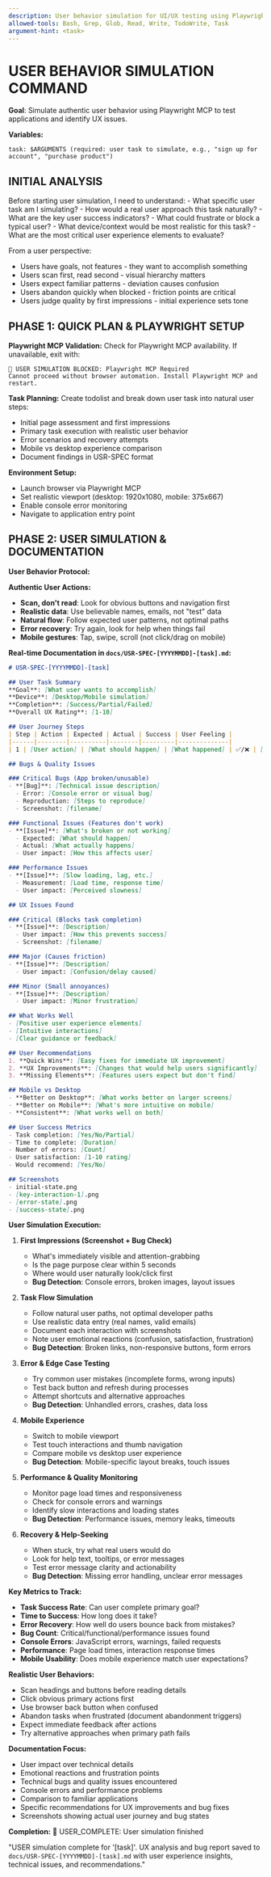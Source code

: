 ```yaml
---
description: User behavior simulation for UI/UX testing using Playwright MCP
allowed-tools: Bash, Grep, Glob, Read, Write, TodoWrite, Task
argument-hint: <task>
---
```


# USER BEHAVIOR SIMULATION COMMAND

**Goal**: Simulate authentic user behavior using Playwright MCP to test applications and identify UX issues.

**Variables:**
```
task: $ARGUMENTS (required: user task to simulate, e.g., "sign up for account", "purchase product")
```

## INITIAL ANALYSIS

<thinking>
Before starting user simulation, I need to understand:
- What specific user task am I simulating?
- How would a real user approach this task naturally?
- What are the key user success indicators?
- What could frustrate or block a typical user?
- What device/context would be most realistic for this task?
- What are the most critical user experience elements to evaluate?

From a user perspective:
- Users have goals, not features - they want to accomplish something
- Users scan first, read second - visual hierarchy matters
- Users expect familiar patterns - deviation causes confusion
- Users abandon quickly when blocked - friction points are critical
- Users judge quality by first impressions - initial experience sets tone
</thinking>

## PHASE 1: QUICK PLAN & PLAYWRIGHT SETUP

**Playwright MCP Validation:**
Check for Playwright MCP availability. If unavailable, exit with:
```
🚫 USER SIMULATION BLOCKED: Playwright MCP Required
Cannot proceed without browser automation. Install Playwright MCP and restart.
```

**Task Planning:**
Create todolist and break down user task into natural user steps:
- Initial page assessment and first impressions
- Primary task execution with realistic user behavior
- Error scenarios and recovery attempts
- Mobile vs desktop experience comparison
- Document findings in USR-SPEC format

**Environment Setup:**
- Launch browser via Playwright MCP
- Set realistic viewport (desktop: 1920x1080, mobile: 375x667)
- Enable console error monitoring
- Navigate to application entry point

## PHASE 2: USER SIMULATION & DOCUMENTATION

**User Behavior Protocol:**

**Authentic User Actions:**
- **Scan, don't read**: Look for obvious buttons and navigation first
- **Realistic data**: Use believable names, emails, not "test" data
- **Natural flow**: Follow expected user patterns, not optimal paths
- **Error recovery**: Try again, look for help when things fail
- **Mobile gestures**: Tap, swipe, scroll (not click/drag on mobile)

**Real-time Documentation in `docs/USR-SPEC-[YYYYMMDD]-[task].md`:**

```markdown
# USR-SPEC-[YYYYMMDD]-[task]

## User Task Summary
**Goal**: [What user wants to accomplish]
**Device**: [Desktop/Mobile simulation]
**Completion**: [Success/Partial/Failed]
**Overall UX Rating**: [1-10]

## User Journey Steps
| Step | Action | Expected | Actual | Success | User Feeling |
|------|--------|----------|--------|---------|--------------|
| 1 | [User action] | [What should happen] | [What happened] | ✅/❌ | [Reaction] |

## Bugs & Quality Issues

### Critical Bugs (App broken/unusable)
- **[Bug]**: [Technical issue description]
  - Error: [Console error or visual bug]
  - Reproduction: [Steps to reproduce]
  - Screenshot: [filename]

### Functional Issues (Features don't work)
- **[Issue]**: [What's broken or not working]
  - Expected: [What should happen]
  - Actual: [What actually happens]
  - User impact: [How this affects user]

### Performance Issues
- **[Issue]**: [Slow loading, lag, etc.]
  - Measurement: [Load time, response time]
  - User impact: [Perceived slowness]

## UX Issues Found

### Critical (Blocks task completion)
- **[Issue]**: [Description]
  - User impact: [How this prevents success]
  - Screenshot: [filename]

### Major (Causes friction)
- **[Issue]**: [Description]
  - User impact: [Confusion/delay caused]

### Minor (Small annoyances)
- **[Issue]**: [Description]
  - User impact: [Minor frustration]

## What Works Well
- [Positive user experience elements]
- [Intuitive interactions]
- [Clear guidance or feedback]

## User Recommendations
1. **Quick Wins**: [Easy fixes for immediate UX improvement]
2. **UX Improvements**: [Changes that would help users significantly]
3. **Missing Elements**: [Features users expect but don't find]

## Mobile vs Desktop
- **Better on Desktop**: [What works better on larger screens]
- **Better on Mobile**: [What's more intuitive on mobile]
- **Consistent**: [What works well on both]

## User Success Metrics
- Task completion: [Yes/No/Partial]
- Time to complete: [Duration]
- Number of errors: [Count]
- User satisfaction: [1-10 rating]
- Would recommend: [Yes/No]

## Screenshots
- initial-state.png
- [key-interaction-1].png
- [error-state].png
- [success-state].png
```

**User Simulation Execution:**

1. **First Impressions (Screenshot + Bug Check)**
   - What's immediately visible and attention-grabbing
   - Is the page purpose clear within 5 seconds
   - Where would user naturally look/click first
   - **Bug Detection**: Console errors, broken images, layout issues

2. **Task Flow Simulation**
   - Follow natural user paths, not optimal developer paths
   - Use realistic data entry (real names, valid emails)
   - Document each interaction with screenshots
   - Note user emotional reactions (confusion, satisfaction, frustration)
   - **Bug Detection**: Broken links, non-responsive buttons, form errors

3. **Error & Edge Case Testing**
   - Try common user mistakes (incomplete forms, wrong inputs)
   - Test back button and refresh during processes
   - Attempt shortcuts and alternative approaches
   - **Bug Detection**: Unhandled errors, crashes, data loss

4. **Mobile Experience**
   - Switch to mobile viewport
   - Test touch interactions and thumb navigation
   - Compare mobile vs desktop user experience
   - **Bug Detection**: Mobile-specific layout breaks, touch issues

5. **Performance & Quality Monitoring**
   - Monitor page load times and responsiveness
   - Check for console errors and warnings
   - Identify slow interactions and loading states
   - **Bug Detection**: Performance issues, memory leaks, timeouts

6. **Recovery & Help-Seeking**
   - When stuck, try what real users would do
   - Look for help text, tooltips, or error messages
   - Test error message clarity and actionability
   - **Bug Detection**: Missing error handling, unclear error messages

**Key Metrics to Track:**
- **Task Success Rate**: Can user complete primary goal?
- **Time to Success**: How long does it take?
- **Error Recovery**: How well do users bounce back from mistakes?
- **Bug Count**: Critical/functional/performance issues found
- **Console Errors**: JavaScript errors, warnings, failed requests
- **Performance**: Page load times, interaction response times
- **Mobile Usability**: Does mobile experience match user expectations?

**Realistic User Behaviors:**
- Scan headings and buttons before reading details
- Click obvious primary actions first
- Use browser back button when confused
- Abandon tasks when frustrated (document abandonment triggers)
- Expect immediate feedback after actions
- Try alternative approaches when primary path fails

**Documentation Focus:**
- User impact over technical details
- Emotional reactions and frustration points
- Technical bugs and quality issues encountered
- Console errors and performance problems
- Comparison to familiar applications
- Specific recommendations for UX improvements and bug fixes
- Screenshots showing actual user journey and bug states

**Completion:**
🔔 USER_COMPLETE: User simulation finished

"USER simulation complete for '[task]'. UX analysis and bug report saved to `docs/USR-SPEC-[YYYYMMDD]-[task].md` with user experience insights, technical issues, and recommendations."